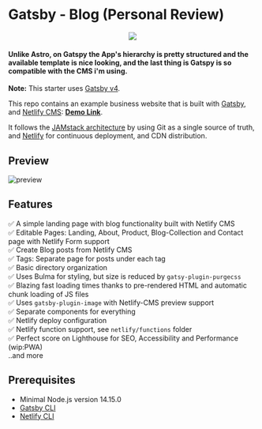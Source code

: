 # Gatsby - Blog (Personal Review)
<p align="center">
<img src="https://user-images.githubusercontent.com/91610919/221360421-c4bca4fc-5fe8-48ac-ac15-d5ae5db7afd5.png">
</p>

<h4>Unlike Astro, on Gatspy the App's hierarchy is pretty structured and the available template is nice looking, and the last thing is Gatspy is so compatible with the CMS i'm using.</h4>

**Note:** This starter uses [Gatsby v4](https://www.gatsbyjs.com/gatsby-4/).

This repo contains an example business website that is built with [Gatsby](https://www.gatsbyjs.org/), and [Netlify CMS](https://www.netlifycms.org): **[Demo Link](https://gatsby-netlify-cms.netlify.com/)**.

It follows the [JAMstack architecture](https://jamstack.org) by using Git as a single source of truth, and [Netlify](https://www.netlify.com) for continuous deployment, and CDN distribution.

## Preview
![preview](https://user-images.githubusercontent.com/91610919/221361481-614b1963-731f-457d-8c93-a0cd11ff80d5.PNG)


## Features

✅ A simple landing page with blog functionality built with Netlify CMS <br>
✅ Editable Pages: Landing, About, Product, Blog-Collection and Contact page with Netlify Form support <br>
✅ Create Blog posts from Netlify CMS <br>
✅ Tags: Separate page for posts under each tag <br>
✅ Basic directory organization <br>
✅ Uses Bulma for styling, but size is reduced by `gatsy-plugin-purgecss` <br>
✅ Blazing fast loading times thanks to pre-rendered HTML and automatic chunk loading of JS files <br>
✅ Uses `gatsby-plugin-image` with Netlify-CMS preview support <br>
✅ Separate components for everything <br>
✅ Netlify deploy configuration <br>
✅ Netlify function support, see `netlify/functions` folder <br>
✅ Perfect score on Lighthouse for SEO, Accessibility and Performance (wip:PWA) <br>
..and more

## Prerequisites

- Minimal Node.js version 14.15.0
- [Gatsby CLI](https://www.gatsbyjs.com/docs/reference/gatsby-cli/)
- [Netlify CLI](https://github.com/netlify/cli)

